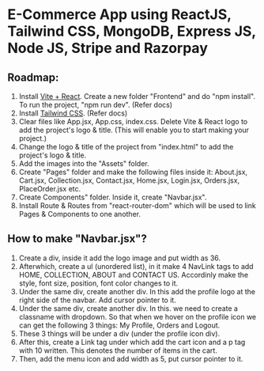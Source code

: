# E-Commerce App using ReactJS, Tailwind CSS, MongoDB, Express JS, Node JS, Stripe and Razorpay

## Roadmap:
 1. Install [Vite + React](https://vite.dev/guide/). Create a new folder "Frontend" and do "npm install". To run the project, "npm run dev". (Refer docs)
 2. Install [Tailwind CSS](https://tailwindcss.com/docs/installation/using-vite). (Refer docs)
 3. Clear files like App.jsx, App.css, index.css. Delete Vite & React logo to add the project's logo & title. (This will enable you to start making your project.)
 4. Change the logo & title of the project from "index.html" to add the project's  logo & title.
 5. Add the images into the "Assets" folder.
 6. Create "Pages" folder and make the following files inside it: About.jsx, Cart.jsx, Collection.jsx, Contact.jsx, Home.jsx, Login.jsx, Orders.jsx, PlaceOrder.jsx etc.
 7. Create Components" folder. Inside it, create "Navbar.jsx".
 8. Install Route & Routes from "react-router-dom" which will be used to link Pages & Components to one another.

 ## How to make "Navbar.jsx"?
 1. Create a div, inside it add the logo image and put width as 36.
 2. Afterwhich, create a ul (unordered list), in it make 4 NavLink tags to add HOME, COLLECTION, ABOUT and CONTACT US. Accordinly make the style, font size, position, font color changes to it.
 3.  Under the same div, create another div. In this add the profile logo at the right side of the navbar. Add cursor pointer to it.
 4.  Under the same div, create another div. In this. we need to create a classname with dropdown. So that when we hover on the profile icon we can get the following 3 things: My Profile, Orders and Logout.
 5.  These 3 things will be under a div (under the profile icon div).
 6.  After this, create a Link tag under which add the cart icon and a p tag with 10 written. This denotes the number of items in the cart.
 7.  Then, add the menu icon and add width as 5, put cursor pointer to it.
